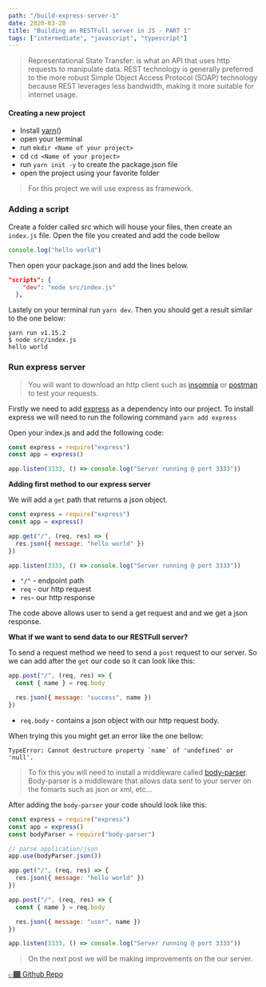 ```yaml
---
path: "/build-express-server-1"
date: 2020-03-20
title: "Building an RESTFull server in JS - PART 1"
tags: ["intermediate", "javascript", "typescript"]
---
```


> Representational State Transfer: is what an API that uses http requests to manipulate data. REST technology is generally preferred to the more robust Simple Object Access Protocol (SOAP) technology because REST leverages less bandwidth, making it more suitable for internet usage.

#### Creating a new project

- Install <a href="https://yarnpkg.com/getting-started/install" target="_blank">yarn</a>()
- open your terminal
- run `mkdir <Name of your project>`
- cd `cd <Name of your project>`
- run `yarn init -y` to create the package.json file
- open the project using your favorite folder

> For this project we will use express as framework.

### Adding a script

Create a folder called src which will house your files, then create an `index.js` file. Open the file you created and
add the code bellow

```js
console.log("hello world")
```

Then open your package.json and add the lines below.

```json
"scripts": {
    "dev": "node src/index.js"
  },
```

Lastely on your terminal run `yarn dev`. Then you should get a result similar to the one below:

```terminal
yarn run v1.15.2
$ node src/index.js
hello world
```

### Run express server

> You will want to download an http client such as <a href="https://insomnia.rest/" target="_blank">insomnia</a> or <a href="https://www.postman.com/downloads/" target="_blank">postman</a> to test your requests.

Firstly we need to add <a href="https://expressjs.com/" target="_blank">express</a> as a dependency into our project. To install express we will need to run the following command `yarn add express`

Open your index.js and add the following code:

```js
const express = require("express")
const app = express()

app.listen(3333, () => console.log("Server running @ port 3333"))
```

**Adding first method to our express server**

We will add a `get` path that returns a json object.

```js
const express = require("express")
const app = express()

app.get("/", (req, res) => {
  res.json({ message: "hello world" })
})

app.listen(3333, () => console.log("Server running @ port 3333"))
```

- `"/"` - endpoint path
- `req` - our http request
- `res`- our http response

The code above allows user to send a get request and and we get a json response.

**What if we want to send data to our RESTFull server?**

To send a request method we need to send a `post` request to our server. So we can add after the `get` our code so it can look like this:

```js
app.post("/", (req, res) => {
  const { name } = req.body

  res.json({ message: "success", name })
})
```

- `req.body` - contains a json object with our http request body.

When trying this you might get an error like the one bellow:

```
TypeError: Cannot destructure property `name` of 'undefined' or 'null'.
```

> To fix this you will need to install a middleware called <a href="https://expressjs.com/en/resources/middleware/body-parser.html" target="_blank">body-parser</a>. Body-parser is a middleware that allows data sent to your server on the fomarts such as json or xml, etc...

After adding the `body-parser` your code should look like this:

```js
const express = require("express")
const app = express()
const bodyParser = require("body-parser")

// parse application/json
app.use(bodyParser.json())

app.get("/", (req, res) => {
  res.json({ message: "hello world" })
})

app.post("/", (req, res) => {
  const { name } = req.body

  res.json({ message: "user", name })
})

app.listen(3333, () => console.log("Server running @ port 3333"))
```

> On the next post we will be making improvements on the our server.

<a href="https://github.com/brunokiafuka/express-server" target="_blank">👉🏾 Github Repo</a>
